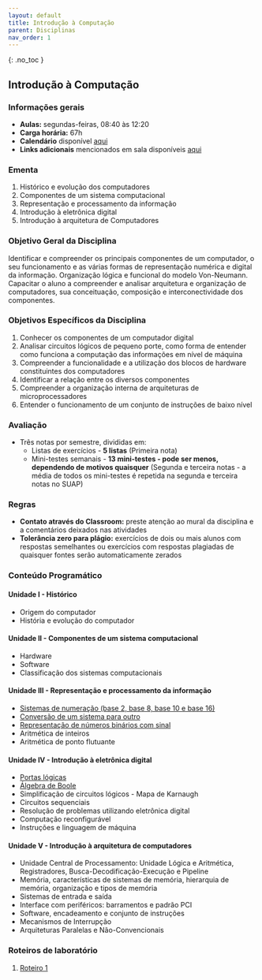 ```yaml
---
layout: default
title: Introdução à Computação
parent: Disciplinas
nav_order: 1
---
```


{: .no_toc }

## Introdução à Computação

### Informações gerais

- **Aulas:** segundas-feiras, 08:40 às 12:20
- **Carga horária:** 67h
- **Calendário** disponível [aqui](/content/ic/calendario.html)
- **Links adicionais** mencionados em sala disponíveis [aqui](/content/ic/links.html)

### Ementa

1. Histórico e evolução dos computadores
2. Componentes de um sistema computacional
3. Representação e processamento da informação
4. Introdução à eletrônica digital
5. Introdução à arquitetura de Computadores

### Objetivo Geral da Disciplina

Identificar e compreender os principais componentes de um computador, o seu funcionamento e as várias formas de representação numérica e digital da informação. Organização lógica e funcional do modelo Von-Neumann. Capacitar o aluno a compreender e analisar arquitetura e organização de computadores, sua conceituação, composição e interconectividade dos componentes.

### Objetivos Específicos da Disciplina

1. Conhecer os componentes de um computador digital
2. Analisar circuitos lógicos de pequeno porte, como forma de entender como funciona a computação das informações em nível de máquina
3. Compreender a funcionalidade e a utilização dos blocos de hardware constituintes dos computadores
4. Identificar a relação entre os diversos componentes
5. Compreender a organização interna de arquiteturas de microprocessadores
6. Entender o funcionamento de um conjunto de instruções de baixo nível

### Avaliação

- Três notas por semestre, divididas em:
  - Listas de exercícios - **5 listas** (Primeira nota)
  - Mini-testes semanais - **13 mini-testes - pode ser menos, dependendo de motivos quaisquer** (Segunda e terceira notas - a média de todos os mini-testes é repetida na segunda e terceira notas no SUAP)

### Regras

- **Contato através do Classroom:** preste atenção ao mural da disciplina e a comentários deixados nas atividades
- **Tolerância zero para plágio:** exercícios de dois ou mais alunos com respostas semelhantes ou exercícios com respostas plagiadas de quaisquer fontes serão automaticamente zerados

### Conteúdo Programático

#### **Unidade I - Histórico**

- Origem do computador
- História e evolução do computador

#### **Unidade II - Componentes de um sistema computacional**

- Hardware
- Software
- Classificação dos sistemas computacionais

#### **Unidade III - Representação e processamento da informação**

- [Sistemas de numeração (base 2, base 8, base 10 e base 16)](/content/ic/3.1-dados.html)
- [Conversão de um sistema para outro](/content/ic/3.2-conversao.html)
- [Representação de números binários com sinal](/content/ic/3.3-sinal.html)
- Aritmética de inteiros
- Aritmética de ponto flutuante

#### **Unidade IV - Introdução à eletrônica digital**

- [Portas lógicas](/content/ic/4.1-portas-logicas.html)
- [Álgebra de Boole](/content/ic/4.2-algebra-de-boole.html)
- Simplificação de circuitos lógicos - Mapa de Karnaugh
- Circuitos sequenciais
- Resolução de problemas utilizando eletrônica digital
- Computação reconfigurável
- Instruções e linguagem de máquina

#### **Unidade V - Introdução à arquitetura de computadores**

- Unidade Central de Processamento: Unidade Lógica e Aritmética, Registradores, Busca-Decodificação-Execução e Pipeline
- Memória, características de sistemas de memória, hierarquia de memória, organização e tipos de memória
- Sistemas de entrada e saída
- Interface com periféricos: barramentos e padrão PCI
- Software, encadeamento e conjunto de instruções
- Mecanismos de Interrupção
- Arquiteturas Paralelas e Não-Convencionais

### Roteiros de laboratório

1. [Roteiro 1](/content/ic/roteiro-1.html)